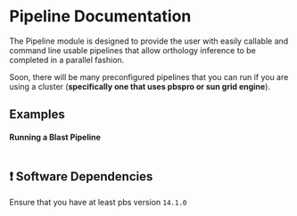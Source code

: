 Pipeline Documentation
==========================
The Pipeline module is designed to provide the user with easily callable and
command line usable pipelines that allow orthology inference to be completed
in a parallel fashion.

Soon, there will be many preconfigured pipelines that you can run if you are using a
cluster (**specifically one that uses pbspro or sun grid engine**).

## Examples


#### Running a Blast Pipeline

``` python
```

❗ Software Dependencies
--------------------------------------
Ensure that you have at least pbs version `14.1.0`
